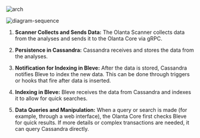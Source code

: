 

![arch](../arch.png)

![diagram-sequence](../diagram-sequence.png)

1. **Scanner Collects and Sends Data:**
   The Olanta Scanner collects data from the analyses and sends it to the Olanta Core via gRPC.

2. **Persistence in Cassandra:**
   Cassandra receives and stores the data from the analyses.

3. **Notification for Indexing in Bleve:**
   After the data is stored, Cassandra notifies Bleve to index the new data. This can be done through triggers or hooks that fire after data is inserted.

4. **Indexing in Bleve:**
   Bleve receives the data from Cassandra and indexes it to allow for quick searches.

5. **Data Queries and Manipulation:**
   When a query or search is made (for example, through a web interface), the Olanta Core first checks Bleve for quick results. If more details or complex transactions are needed, it can query Cassandra directly.